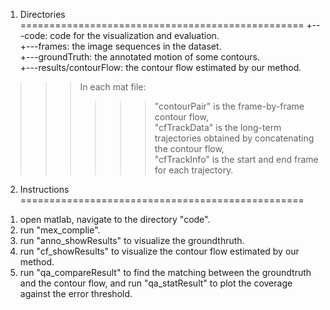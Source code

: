 1. Directories
=================================================
+---code: code for the visualization and evaluation.<br>
+---frames: the image sequences in the dataset.<br>
+---groundTruth: the annotated motion of some contours.<br>
+---results/contourFlow: the contour flow estimated by our method.<br>
>>>In each mat file:<br>
>>>>>>"contourPair" is the frame-by-frame contour flow,<br> 
>>>>>>"cfTrackData" is the long-term trajectories obtained by concatenating the contour flow,<br>
>>>>>>"cfTrackInfo" is the start and end frame for each trajectory.<br>

2. Instructions
=================================================
1) open matlab, navigate to the directory "code".<br>
2) run "mex_complie".<br>
3) run "anno_showResults" to visualize the groundthruth.<br>
4) run "cf_showResults" to visualize the contour flow estimated by our method.<br>
5) run "qa_compareResult" to find the matching between the groundtruth and the contour flow, and run "qa_statResult" to plot the coverage against the error threshold.
